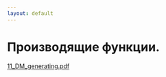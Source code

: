 ```yaml
---
layout: default
---
```

# Производящие функции.

[11_DM_generating.pdf](sem2/notes/discrete/notes/generating_functions/11_DM_generating.pdf)